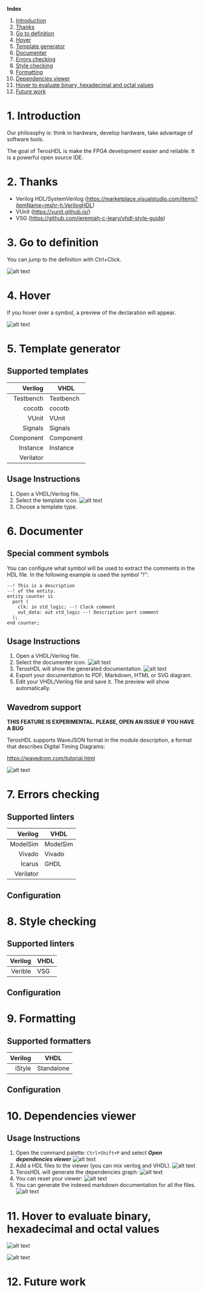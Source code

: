 **Index**

1. [Introduction](#id1)
2. [Thanks](#id2)
3. [Go to definition](#id3)
4. [Hover](#id4)
5. [Template generator](#id5)
6. [Documenter](#id6)
7. [Errors checking](#id7)
8. [Style checking](#id8)
9. [Formatting](#id9)
10. [Dependencies viewer](#id10)
11. [Hover to evaluate binary, hexadecimal and octal values](#id11)
12. [Future work](#id12)

# 1. Introduction <a name="id1"></a>

Our philosophy is: think in hardware, develop hardware, take advantage of software tools.

The goal of TerosHDL is make the FPGA development easier and reliable. It is a powerful open source IDE.

# 2. Thanks <a name="id2"></a>

- Verilog HDL/SystemVerilog (https://marketplace.visualstudio.com/items?itemName=mshr-h.VerilogHDL)
- VUnit (https://vunit.github.io/)
- VSG (https://github.com/jeremiah-c-leary/vhdl-style-guide)

# 3. Go to definition <a name="id3"></a>

You can jump to the definition with Ctrl+Click.

![alt text](./resources/images/readme/goto.png "title")

# 4. Hover <a name="id4"></a>

If you hover over a symbol, a preview of the declaration will appear.

![alt text](resources/images/readme/hover.png "title")

# 5. Template generator <a name="id5"></a>

## Supported templates

|   Verilog | VHDL      |
| --------: | --------- |
| Testbench | Testbench |
|    cocotb | cocotb    |
|     VUnit | VUnit     |
|   Signals | Signals   |
| Component | Component |
|  Instance | Instance  |
| Verilator |           |

## Usage Instructions

1. Open a VHDL/Verilog file.
2. Select the template icon.
   ![alt text](./resources/images/readme/sample_templates_select.png "title")
3. Choose a template type.

# 6. Documenter <a name="id6"></a>

## Special comment symbols

You can configure what symbol will be used to extract the comments in the HDL file. In the following example is used the symbol "!":

```
--! This is a description
--! of the entity.
entity counter is
  port (
    clk: in std_logic; --! Clock comment
    out_data: out std_logic --! Description port comment
  );
end counter;
```

## Usage Instructions

1. Open a VHDL/Verilog file.
2. Select the documenter icon.
   ![alt text](./resources/images/readme/sample_documenter_select.png "title")
3. TerosHDL will show the generated documentation.
   ![alt text](./resources/images/readme/sample_documenter_viewer.png "title")
4. Export your documentation to PDF, Markdown, HTML or SVG diagram.
5. Edit your VHDL/Verilog file and save it. The preview will show automatically.

## Wavedrom support

**THIS FEATURE IS EXPERIMENTAL. PLEASE, OPEN AN ISSUE IF YOU HAVE A BUG**

TerosHDL supports WaveJSON format in the module description, a format that describes Digital Timing Diagrams:

https://wavedrom.com/tutorial.html

![alt text](./resources/images/readme/example_wavedrom.png "title")


# 7. Errors checking <a name="id7"></a>

## Supported linters

|   Verilog | VHDL     |
| --------: | -------- |
|  ModelSim | ModelSim |
|    Vivado | Vivado   |
|    Icarus | GHDL     |
| Verilator |          |

## Configuration

# 8. Style checking <a name="id8"></a>

## Supported linters

| Verilog | VHDL |
| ------: | ---- |
| Verible | VSG  |

## Configuration

# 9. Formatting <a name="id9"></a>

## Supported formatters

| Verilog | VHDL       |
| ------: | ---------- |
|  iStyle | Standalone |

## Configuration

# 10. Dependencies viewer <a name="id10"></a>

## Usage Instructions

1. Open the command palette: `Ctrl+Shift+P` and select **_Open dependencies viewer_**
   ![alt text](./resources/images/readme/sample_dependencies_select.png "title")
2. Add a HDL files to the viewer (you can mix verilog and VHDL).
   ![alt text](./resources/images/readme/sample_dependencies_add.png "title")
3. TerosHDL will generate the dependencies graph:
   ![alt text](./resources/images/readme/sample_dependencies_viewer.png "title")
4. You can reset your viewer:
   ![alt text](./resources/images/readme/sample_dependencies_clear.png "title")
5. You can generate the indexed markdown documentation for all the files.
   ![alt text](./resources/images/readme/sample_dependencies_documentation.png "title")


# 11. Hover to evaluate binary, hexadecimal and octal values <a name="id11"></a>

![alt text](./resources/images/readme/hover_binary_vhdl.png "title")

![alt text](./resources/images/readme/hover_hexadecimal_verilog.png "title")


# 12. Future work
